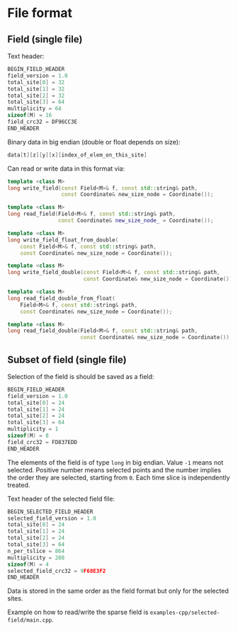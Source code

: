 # File format

## Field (single file)

Text header:

```c++
BEGIN_FIELD_HEADER
field_version = 1.0
total_site[0] = 32
total_site[1] = 32
total_site[2] = 32
total_site[3] = 64
multiplicity = 64
sizeof(M) = 16
field_crc32 = DF96CC3E
END_HEADER
```

Binary data in big endian (double or float depends on size):

```c++
data[t][z][y][x][index_of_elem_on_this_site]
```

Can read or write data in this format via:

```c++
template <class M>
long write_field(const Field<M>& f, const std::string& path,
                 const Coordinate& new_size_node = Coordinate());
```
```c++
template <class M>
long read_field(Field<M>& f, const std::string& path,
                const Coordinate& new_size_node_ = Coordinate());
```
```c++
template <class M>
long write_field_float_from_double(
    const Field<M>& f, const std::string& path,
    const Coordinate& new_size_node = Coordinate());
```
```c++
template <class M>
long write_field_double(const Field<M>& f, const std::string& path,
                        const Coordinate& new_size_node = Coordinate());
```
```c++
template <class M>
long read_field_double_from_float(
    Field<M>& f, const std::string& path,
    const Coordinate& new_size_node = Coordinate());
```
```c++
template <class M>
long read_field_double(Field<M>& f, const std::string& path,
                       const Coordinate& new_size_node = Coordinate());
```

## Subset of field (single file)

Selection of the field is should be saved as a field:

```c++
BEGIN_FIELD_HEADER
field_version = 1.0
total_site[0] = 24
total_site[1] = 24
total_site[2] = 24
total_site[3] = 64
multiplicity = 1
sizeof(M) = 8
field_crc32 = FD837EDD
END_HEADER
```

The elements of the field is of type ``long``  in big endian. Value ``-1``  means not selected. Positive number means selected points and the number implies the order they are selected, starting from ``0``. Each time slice is independently treated.

Text header of the selected field file:

```c++
BEGIN_SELECTED_FIELD_HEADER
selected_field_version = 1.0
total_site[0] = 24
total_site[1] = 24
total_site[2] = 24
total_site[3] = 64
n_per_tslice = 864
multiplicity = 288
sizeof(M) = 4
selected_field_crc32 = 9F68E3F2
END_HEADER
```

Data is stored in the same order as the field format but only for the selected sites.

Example on how to read/write the sparse field is ``examples-cpp/selected-field/main.cpp``.
